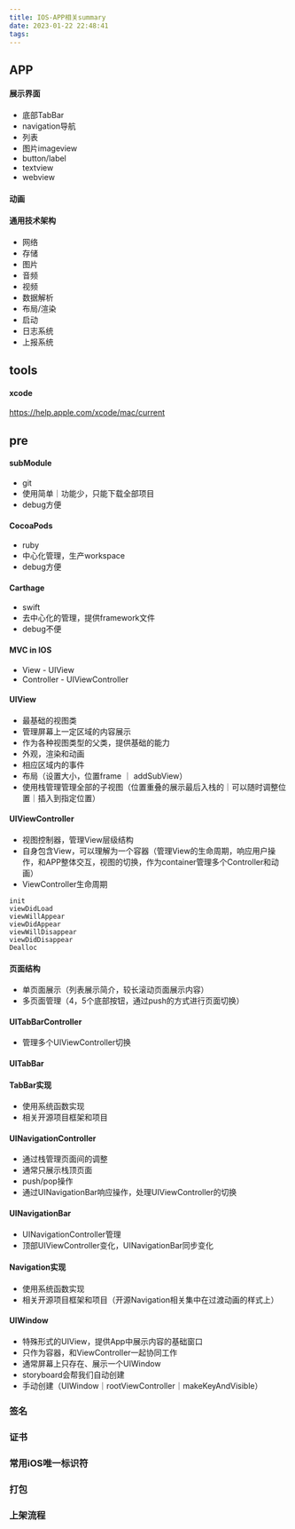 ```yaml
---
title: IOS-APP相关summary
date: 2023-01-22 22:48:41
tags:
---
```

## APP
#### 展示界面
- 底部TabBar
- navigation导航
- 列表
- 图片imageview
- button/label
- textview
- webview

#### 动画

#### 通用技术架构
- 网络
- 存储
- 图片
- 音频
- 视频
- 数据解析
- 布局/渲染
- 启动
- 日志系统
- 上报系统

## tools
#### xcode
https://help.apple.com/xcode/mac/current

## pre
#### subModule
- git
- 使用简单｜功能少，只能下载全部项目
- debug方便

#### CocoaPods
- ruby
- 中心化管理，生产workspace
- debug方便

#### Carthage
- swift
- 去中心化的管理，提供framework文件
- debug不便

#### MVC in IOS
- View - UIView
- Controller - UIViewController

#### UIView
- 最基础的视图类
- 管理屏幕上一定区域的内容展示
- 作为各种视图类型的父类，提供基础的能力
- 外观，渲染和动画
- 相应区域内的事件
- 布局（设置大小，位置frame ｜ addSubView）
- 使用栈管理管理全部的子视图（位置重叠的展示最后入栈的｜可以随时调整位置｜插入到指定位置）

#### UIViewController
- 视图控制器，管理View层级结构
- 自身包含View，可以理解为一个容器（管理View的生命周期，响应用户操作，和APP整体交互，视图的切换，作为container管理多个Controller和动画）
- ViewController生命周期
```
init
viewDidLoad
viewWillAppear
viewDidAppear
viewWillDisappear
viewDidDisappear
Dealloc
```
#### 页面结构
- 单页面展示（列表展示简介，较长滚动页面展示内容）
- 多页面管理（4，5个底部按钮，通过push的方式进行页面切换）

#### UITabBarController
- 管理多个UIViewController切换

#### UITabBar
#### TabBar实现
- 使用系统函数实现
- 相关开源项目框架和项目
#### UINavigationController
- 通过栈管理页面间的调整
- 通常只展示栈顶页面
- push/pop操作
- 通过UINavigationBar响应操作，处理UIViewController的切换
#### UINavigationBar
- UINavigationController管理
- 顶部UIViewController变化，UINavigationBar同步变化
#### Navigation实现
- 使用系统函数实现
- 相关开源项目框架和项目（开源Navigation相关集中在过渡动画的样式上）

#### UIWindow
- 特殊形式的UIView，提供App中展示内容的基础窗口
- 只作为容器，和ViewController一起协同工作
- 通常屏幕上只存在、展示一个UIWindow
- storyboard会帮我们自动创建
- 手动创建（UIWindow｜rootViewController｜makeKeyAndVisible）
### 签名




### 证书



### 常用iOS唯一标识符


### 打包




### 上架流程